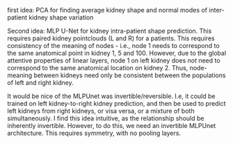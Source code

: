 first idea: PCA for finding average kidney shape and normal modes of inter-patient kidney shape variation

Second idea: MLP U-Net for kidney intra-patient shape prediction. This requires paired kidney pointclouds (L and R) for a patients. This requires consistency of the meaning of nodes - i.e., node 1 needs to correspond to the same anatomical point in kidney 1, 5 and 100. However, due to the global attentive properties of linear layers, node 1 on left kidney does *not* need to correspond to the same anatomical location on kidney 2. Thus, node-meaning between kidneys need only be consistent between the populations of left and right kidney.

It would be nice of the MLPUnet was invertible/reversible. I.e, it could be trained on left kidney-to-right kidney prediction, and then be used to predict left kidneys from right kidneys, or visa versa, or a mixture of both simultaneously. I find this idea intuitive, as the relationship should be inherently invertible. However, to do this, we need an invertible MLPUnet architecture. This requires symmetry, with no pooling layers.
